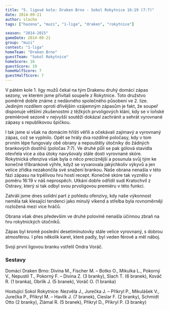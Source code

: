 ```yaml
---
title: "5. ligové kolo: Draken Brno - Sokol Rokytnice 16:19 (7:7)"
date: 2014-09-21
author: slacha
tags: ["hazena", "muzi", "1-liga", "draken", "rokytnice"]

season: "2014-2015"
gameDate: 2014-09-21
group: "muzi"
contest: "1-liga"
homeTeam: "Draken Brno"
guestTeam: "Sokol Rokytnice"
homeScore: 16
guestScore: 19
homeHalfScore: 7
guestHalfScore: 7
---
```


V pátém kole 1. ligy mužů čekal na tým Drakenu druhý domácí zápas sezony, ve kterém jsme přivítali soupeře z Rokytnice. Toto družstvo poměrně dobře známe z nedávného společného působení ve 2. lize. Jediným rozdílem oproti dřívějším vzájemným zápasům je fakt, že soupeř disponuje většími zkušenostmi z těžkých prvoligových klání, kdy se v loňské premiérové sezoně v nejvyšší soutěži dokázal zachránit a sehrát vyrovnané zápasy s republikovou špičkou.

I tak jsme si však na domácím hřišti věřili a očekávali zajímavý a vyrovnaný zápas, což se vyplnilo. Opět se hrály dva rozdílné poločasy, kdy v tom prvním lépe fungovaly obě obrany a nepouštěly útočníky do žádných brankových dostihů (poločas 7:7). Ve druhé půli se pak gólová stavidla otevřela více a oba útoky navyšovaly stále dosti vyrovnané skóre. Rokytnická ofenziva však byla o něco preciznější a posunula svůj tým ke konečné tříbrankové výhře, když se vyvarovala jakýchkoliv výkyvů a jen velice zřídka nezakončila své snažení brankou. Naše obrana nenašla v této fázi zápasu na trpělivou hru hostí recept. Konečné skóre tak vyznělo v poměru 16:19 v náš neprospěch. Utkání dobře odřídil sudí Kratochvíl z Ostravy, který si tak odbyl svou prvoligovou premiéru v této funkci.

Zahráli jsme dnes solidní part z pohledu ofenzivy, kdy naše výkonnost neměla tak klesající tendenci jako minulý víkend a střelba byla rovnoměrněji rozložená mezi více hráčů.

Obrana však dnes především ve druhé polovině nenašla účinnou zbraň na hru rokytnických útočníků.

Zápas byl kromě poslední desetiminutovky stále velice vyrovnaný, s dobrou atmosférou. I přes několik karet, které padly, byl veden férově a měl náboj.

Svoji první ligovou branku vstřelil Ondra Voráč.

 

### Sestavy

Domácí Draken Brno: Divina M., Fischer M. – Botko O., Mikulka L., Pokorný V., Nepustil T., Pokorný F. – Divina Z. (3 branky), Slach T. (6 branek), Kováč R. (1 branka), Obrlík J. (5 branek), Voráč O. (1 branka)

Hostující Sokol Rokytnice: Nezvěla J., Jurečka J. – Přikryl P., Mikulášek V., Jurečka P., Přikryl M. – Havlík J. (7 branek), Cieslar F. (2 branky), Schmidt Otto (2 branky), Zlámal R. (5 branek), Přikryl D., Přikryl P. (3 branky)


